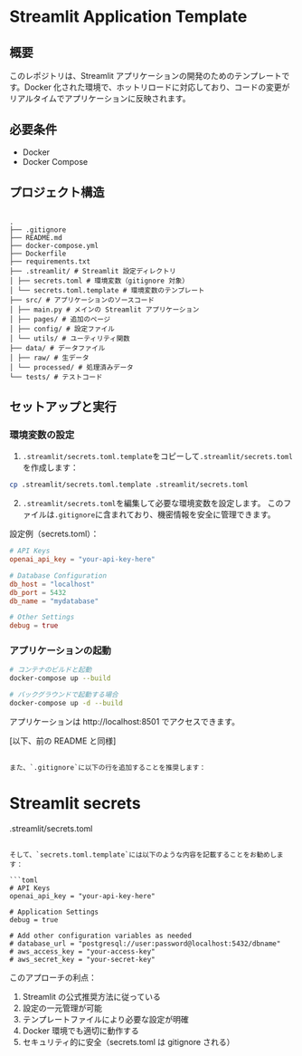 # Streamlit Application Template

## 概要

このレポジトリは、Streamlit アプリケーションの開発のためのテンプレートです。Docker 化された環境で、ホットリロードに対応しており、コードの変更がリアルタイムでアプリケーションに反映されます。

## 必要条件

- Docker
- Docker Compose

## プロジェクト構造

```

.
├── .gitignore
├── README.md
├── docker-compose.yml
├── Dockerfile
├── requirements.txt
├── .streamlit/ # Streamlit 設定ディレクトリ
│ ├── secrets.toml # 環境変数（gitignore 対象）
│ └── secrets.toml.template # 環境変数のテンプレート
├── src/ # アプリケーションのソースコード
│ ├── main.py # メインの Streamlit アプリケーション
│ ├── pages/ # 追加のページ
│ ├── config/ # 設定ファイル
│ └── utils/ # ユーティリティ関数
├── data/ # データファイル
│ ├── raw/ # 生データ
│ └── processed/ # 処理済みデータ
└── tests/ # テストコード

```

## セットアップと実行

### 環境変数の設定

1. `.streamlit/secrets.toml.template`をコピーして`.streamlit/secrets.toml`を作成します：

```bash
cp .streamlit/secrets.toml.template .streamlit/secrets.toml
```

2. `.streamlit/secrets.toml`を編集して必要な環境変数を設定します。
   このファイルは`.gitignore`に含まれており、機密情報を安全に管理できます。

設定例（secrets.toml）：

```toml
# API Keys
openai_api_key = "your-api-key-here"

# Database Configuration
db_host = "localhost"
db_port = 5432
db_name = "mydatabase"

# Other Settings
debug = true
```

### アプリケーションの起動

```bash
# コンテナのビルドと起動
docker-compose up --build

# バックグラウンドで起動する場合
docker-compose up -d --build
```

アプリケーションは http://localhost:8501 でアクセスできます。

[以下、前の README と同様]

```

また、`.gitignore`に以下の行を追加することを推奨します：

```

# Streamlit secrets

.streamlit/secrets.toml

````

そして、`secrets.toml.template`には以下のような内容を記載することをお勧めします：

```toml
# API Keys
openai_api_key = "your-api-key-here"

# Application Settings
debug = true

# Add other configuration variables as needed
# database_url = "postgresql://user:password@localhost:5432/dbname"
# aws_access_key = "your-access-key"
# aws_secret_key = "your-secret-key"
````

このアプローチの利点：

1. Streamlit の公式推奨方法に従っている
2. 設定の一元管理が可能
3. テンプレートファイルにより必要な設定が明確
4. Docker 環境でも適切に動作する
5. セキュリティ的に安全（secrets.toml は gitignore される）

